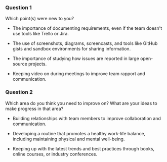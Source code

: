 ### Question 1
Which point(s) were new to you?<br>

* The importance of documenting requirements, even if the team doesn't use tools like Trello or Jira.

* The use of screenshots, diagrams, screencasts, and tools like GitHub gists and sandbox environments for sharing information.

* The importance of studying how issues are reported in large open-source projects.

* Keeping video on during meetings to improve team rapport and communication.

### Question 2
Which area do you think you need to improve on? What are your ideas to make progress in that area?<br>

* Building relationships with team members to improve collaboration and communication.

* Developing a routine that promotes a healthy work-life balance, including maintaining physical and mental well-being.

* Keeping up with the latest trends and best practices through books, online courses, or industry conferences.
